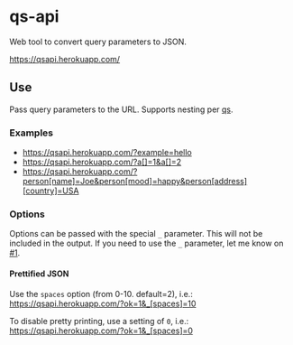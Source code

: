 qs-api
======

Web tool to convert query parameters to JSON.

https://qsapi.herokuapp.com/

## Use

Pass query parameters to the URL. Supports nesting per [qs].

### Examples

* https://qsapi.herokuapp.com/?example=hello
* https://qsapi.herokuapp.com/?a[]=1&a[]=2
* https://qsapi.herokuapp.com/?person[name]=Joe&person[mood]=happy&person[address][country]=USA

### Options

Options can be passed with the special `_` parameter. This will not be included in the output.
If you need to use the `_` parameter, let me know on [#1](/../../issues/1).

#### Prettified JSON

Use the `spaces` option (from 0-10. default=2), i.e.:
https://qsapi.herokuapp.com/?ok=1&_[spaces]=10

To disable pretty printing, use a setting of `0`, i.e.:
https://qsapi.herokuapp.com/?ok=1&_[spaces]=0

[qs]: https://github.com/hapijs/qs

